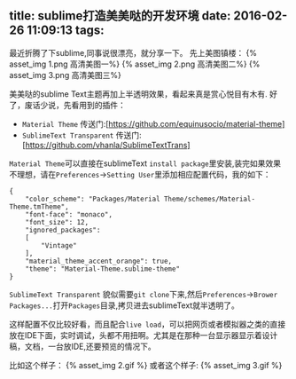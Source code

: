 title: sublime打造美美哒的开发环境
date: 2016-02-26 11:09:13
tags:
---
最近折腾了下sublime,同事说很漂亮，就分享一下。
先上美图镇楼：
 {% asset_img 1.png 高清美图一%}
 {% asset_img 2.png 高清美图二%}
 {% asset_img 3.png 高清美图三%}

美美哒的sublime Text主题再加上半透明效果，看起来真是赏心悦目有木有.
好了，废话少说，先看用到的插件：

- `Material Theme` 传送门:[https://github.com/equinusocio/material-theme]
- `SublimeText Transparent` 传送门:[https://github.com/vhanla/SublimeTextTrans]

`Material Theme`可以直接在sublimeText `install package`里安装,装完如果效果不理想，请在`Preferences`->`Setting User`里添加相应配置代码，我的如下：
```
{
	"color_scheme": "Packages/Material Theme/schemes/Material-Theme.tmTheme",
	"font-face": "monaco",
	"font_size": 12,
	"ignored_packages":
	[
		"Vintage"
	],
	"material_theme_accent_orange": true,
	"theme": "Material-Theme.sublime-theme"
}

```

`SublimeText Transparent` 貌似需要`git clone`下来,然后`Preferences`->`Brower Packages...`打开`Packages`目录,拷贝进去sublimeText就半透明了。

这样配置不仅比较好看，而且配合`live load`，可以把网页或者模拟器之类的直接放在IDE下面，实时调试，头都不用扭啊。尤其是在那种一台显示器显示着设计稿，文档，一台放IDE,还要预览的情况下。

比如这个样子：
{% asset_img 2.gif %}
或者这个样子:
{% asset_img 3.gif %}
